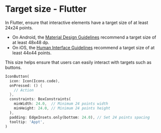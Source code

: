 # Target size - Flutter

In Flutter, ensure that interactive elements have a target size of at least 24x24 points.

- On Android, the [Material Design Guidelines](https://support.google.com/accessibility/android/answer/7101858?hl=en) recommend a target size of at least 48x48 dp.
- On iOS, the [Human Interface Guidelines](https://developer.apple.com/design/human-interface-guidelines/buttons#Best-practices) recommend a target size of at least 44x44 points.

This size helps ensure that users can easily interact with targets such as buttons.

```dart
IconButton(
  icon: Icon(Icons.code),
  onPressed: () {
    // Action
  },
  constraints: BoxConstraints(
    minWidth: 24.0,  // Minimum 24 points width
    minHeight: 24.0, // Minimum 24 points height
  ),
  padding: EdgeInsets.only(bottom: 24.0), // Set 24 points spacing
  tooltip: 'Appt',
)
```
